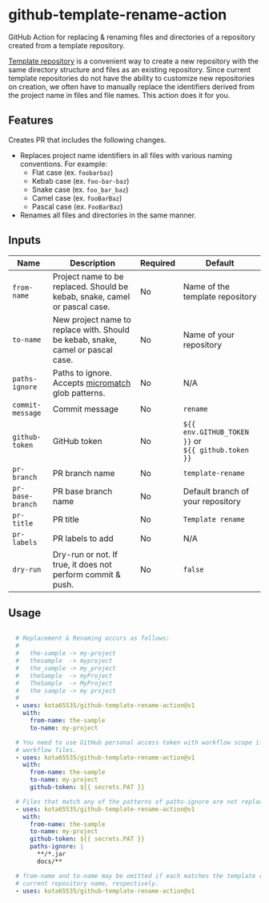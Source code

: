 # github-template-rename-action

GitHub Action for replacing & renaming files and directories of a repository created from a template repository.

[Template repository](https://docs.github.com/en/repositories/creating-and-managing-repositories/creating-a-repository-from-a-template)
is a convenient way to create a new repository with the same directory structure and files as an existing repository.
Since current template repositories do not have the ability to customize new repositories on creation,
we often have to manually replace the identifiers derived from the project name in files and file names.
This action does it for you.

## Features

Creates PR that includes the following changes.

- Replaces project name identifiers in all files with various naming conventions. For example:
  - Flat case (ex. `foobarbaz`)
  - Kebab case (ex. `foo-bar-baz`)
  - Snake case (ex. `foo_bar_baz`)
  - Camel case (ex. `fooBarBaz`)
  - Pascal case (ex. `FooBarBaz`)
- Renames all files and directories in the same manner.

## Inputs

| Name             | Description                                                                                    | Required | Default                                                 |
|------------------|------------------------------------------------------------------------------------------------|----------|---------------------------------------------------------|
| `from-name`      | Project name to be replaced. Should be kebab, snake, camel or pascal case.                     | No       | Name of the template repository                         |
| `to-name`        | New project name to replace with. Should be kebab, snake, camel or pascal case.                | No       | Name of your repository                                 |
| `paths-ignore`   | Paths to ignore. Accepts [micromatch](https://github.com/micromatch/micromatch) glob patterns. | No       | N/A                                                     |
| `commit-message` | Commit message                                                                                 | No       | `rename`                                                | 
| `github-token`   | GitHub token                                                                                   | No       | `${{ env.GITHUB_TOKEN }}` or<br/> `${{ github.token }}` | 
| `pr-branch`      | PR branch name                                                                                 | No       | `template-rename`                                       |
| `pr-base-branch` | PR base branch name                                                                            | No       | Default branch of your repository                       |
| `pr-title`       | PR title                                                                                       | No       | `Template rename`                                       |
| `pr-labels`      | PR labels to add                                                                               | No       | N/A                                                     |
| `dry-run`        | Dry-run or not. If true, it does not perform commit & push.                                    | No       | `false`                                                 |

## Usage

```yaml

  # Replacement & Renaming occurs as follows:
  #
  #   the-sample -> my-project
  #   thesample  -> myproject
  #   the_sample -> my_project
  #   theSample  -> myProject
  #   TheSample  -> MyProject
  #   the sample -> my project
  #
  - uses: kota65535/github-template-rename-action@v1
    with:
      from-name: the-sample
      to-name: my-project

  # You need to use GitHub personal access token with workflow scope if you are to update 
  # workflow files.
  - uses: kota65535/github-template-rename-action@v1
    with:
      from-name: the-sample
      to-name: my-project
      github-token: ${{ secrets.PAT }}

  # Files that match any of the patterns of paths-ignore are not replaced & renamed.
  - uses: kota65535/github-template-rename-action@v1
    with:
      from-name: the-sample
      to-name: my-project
      github-token: ${{ secrets.PAT }}
      paths-ignore: |
        **/*.jar
        docs/**

  # from-name and to-name may be omitted if each matches the template repository name and the 
  # current repository name, respectively.
  - uses: kota65535/github-template-rename-action@v1

```
